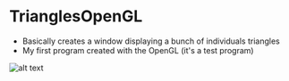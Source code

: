 # TrianglesOpenGL

 - Basically creates a window displaying a bunch of individuals triangles 
 - My first program created with the OpenGL (it's a test program) 
 
![alt text](https://imgur.com/a/cPW3Ekf.png)
 
